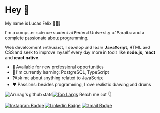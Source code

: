 # Hey 👋

My name is Lucas Felix 👦🇧🇷

I'm a computer science student at Federal University of Paraíba and a complete passionate about programming.
  
Web development enthusiast, I develop and learn **JavaScript**, HTML and CSS and seek to improve myself every day more in tools like **node.js**, **react** and **react native**.

  
- 🚀 Available for new professional opportunities
-  📖 I'm currently learning: PostgreSQL, TypeScript
-  ❓Ask me about anything related to JavaScript
-  ❤️ Passions: besides programming, I love realistic drawing and drums

![Anurag's github stats](https://github-readme-stats.vercel.app/api?username=lucasfelixc&show_icons=true&theme=dark)[![Top Langs](https://github-readme-stats.vercel.app/api/top-langs/?username=lucasfelixc)](https://github.com/anuraghazra/github-readme-stats)
Reach me out 👇

[![Instagram Badge](https://img.shields.io/badge/-@lucasfelixc-6633cc?style=flat-square&labelColor=6633cc&logo=instagram&logoColor=white&link=https://www.instagram.com/lucasfelixc/?hl=pt-br)](https://www.instagram.com/lucasfelixc/?hl=pt-br) [![Linkedin Badge](https://img.shields.io/badge/-Lucas%20Felix-0073b1?style=flat-square&logo=Linkedin&logoColor=white&link=https://www.linkedin.com/in/lucasfelixdev/)](https://www.linkedin.com/in/lucasfelixdev/) [![Gmail Badge](https://img.shields.io/badge/-lucasfelixdev@gmail.com-FF0000?style=flat-square&logo=Gmail&logoColor=white&link=mailto:lucasfelixdev@gmail.com)](mailto:lucasfelixdev@gmail.com)
